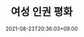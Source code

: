 ---
weight: 3
upper_message: "세계 시민과 함께 외치는,"
title: 여성 인권 평화
sub_title: "일본군 '위안부'생존자들이 겪었던 역사를 기억하고 교육하는 공간"
date: 2021-08-23T20:36:03+09:00
image: /images/slides/홈페이지-박물관-슬라이드-007.png
button_name: 박물관 소개 보기
button_url: /about/greetings/
---